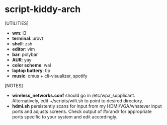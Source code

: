 # script-kiddy-arch

[UTILITIES]
- **wm**: i3
- **terminal**: urxvt
- **shell**: zsh
- **editor**: vim
- **bar**: polybar
- **AUR**: yay
- **color scheme**: wal
- **laptop battery**: tlp
- **music**: cmus + cli-visualizer, spotify

[NOTES]
- **wireless_networks.conf** should go in /etc/wpa_supplicant. Alternatively, edit ~/scripts/wifi.sh to point to desired directory.
- **hdmi.sh** persistently scans for input from my HDMI/VGA/whatever input ports and adjusts screens. Check output of #xrandr for appropriate ports specific to your system and edit accordingly.
